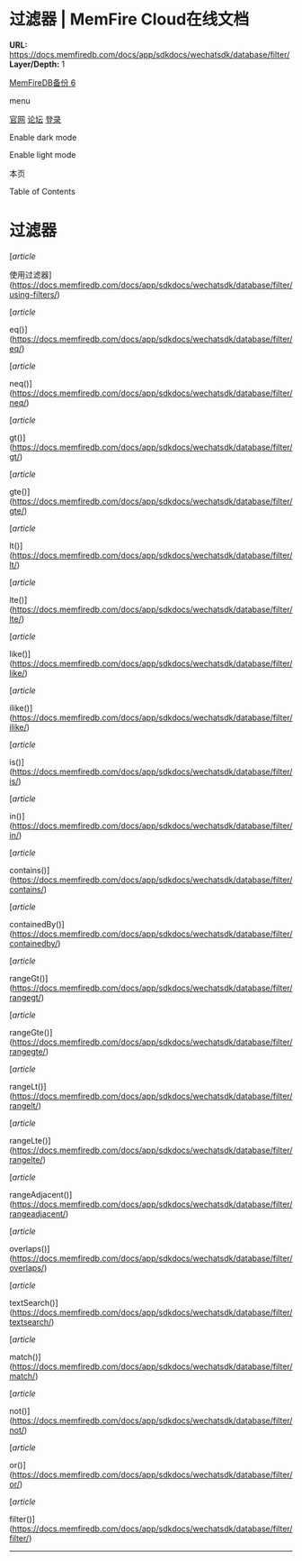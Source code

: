 # 过滤器 | MemFire Cloud在线文档

**URL:** https://docs.memfiredb.com/docs/app/sdkdocs/wechatsdk/database/filter/
**Layer/Depth:** 1

[MemFireDB备份 6](/)

menu

[官网](https://memfiredb.com/)
[论坛](https://community.memfiredb.com/)
[登录](https://cloud.memfiredb.com/auth/login)

Enable dark mode

Enable light mode

本页

Table of Contents

# 过滤器

[*article*

使用过滤器](https://docs.memfiredb.com/docs/app/sdkdocs/wechatsdk/database/filter/using-filters/)

[*article*

eq()](https://docs.memfiredb.com/docs/app/sdkdocs/wechatsdk/database/filter/eq/)

[*article*

neq()](https://docs.memfiredb.com/docs/app/sdkdocs/wechatsdk/database/filter/neq/)

[*article*

gt()](https://docs.memfiredb.com/docs/app/sdkdocs/wechatsdk/database/filter/gt/)

[*article*

gte()](https://docs.memfiredb.com/docs/app/sdkdocs/wechatsdk/database/filter/gte/)

[*article*

lt()](https://docs.memfiredb.com/docs/app/sdkdocs/wechatsdk/database/filter/lt/)

[*article*

lte()](https://docs.memfiredb.com/docs/app/sdkdocs/wechatsdk/database/filter/lte/)

[*article*

like()](https://docs.memfiredb.com/docs/app/sdkdocs/wechatsdk/database/filter/like/)

[*article*

ilike()](https://docs.memfiredb.com/docs/app/sdkdocs/wechatsdk/database/filter/ilike/)

[*article*

is()](https://docs.memfiredb.com/docs/app/sdkdocs/wechatsdk/database/filter/is/)

[*article*

in()](https://docs.memfiredb.com/docs/app/sdkdocs/wechatsdk/database/filter/in/)

[*article*

contains()](https://docs.memfiredb.com/docs/app/sdkdocs/wechatsdk/database/filter/contains/)

[*article*

containedBy()](https://docs.memfiredb.com/docs/app/sdkdocs/wechatsdk/database/filter/containedby/)

[*article*

rangeGt()](https://docs.memfiredb.com/docs/app/sdkdocs/wechatsdk/database/filter/rangegt/)

[*article*

rangeGte()](https://docs.memfiredb.com/docs/app/sdkdocs/wechatsdk/database/filter/rangegte/)

[*article*

rangeLt()](https://docs.memfiredb.com/docs/app/sdkdocs/wechatsdk/database/filter/rangelt/)

[*article*

rangeLte()](https://docs.memfiredb.com/docs/app/sdkdocs/wechatsdk/database/filter/rangelte/)

[*article*

rangeAdjacent()](https://docs.memfiredb.com/docs/app/sdkdocs/wechatsdk/database/filter/rangeadjacent/)

[*article*

overlaps()](https://docs.memfiredb.com/docs/app/sdkdocs/wechatsdk/database/filter/overlaps/)

[*article*

textSearch()](https://docs.memfiredb.com/docs/app/sdkdocs/wechatsdk/database/filter/textsearch/)

[*article*

match()](https://docs.memfiredb.com/docs/app/sdkdocs/wechatsdk/database/filter/match/)

[*article*

not()](https://docs.memfiredb.com/docs/app/sdkdocs/wechatsdk/database/filter/not/)

[*article*

or()](https://docs.memfiredb.com/docs/app/sdkdocs/wechatsdk/database/filter/or/)

[*article*

filter()](https://docs.memfiredb.com/docs/app/sdkdocs/wechatsdk/database/filter/filter/)

---